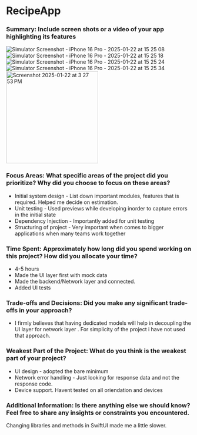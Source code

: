 # RecipeApp

### Summary: Include screen shots or a video of your app highlighting its features

![Simulator Screenshot - iPhone 16 Pro - 2025-01-22 at 15 25 08](https://github.com/user-attachments/assets/5e252467-69b7-462b-a538-53898c84d761)
![Simulator Screenshot - iPhone 16 Pro - 2025-01-22 at 15 25 18](https://github.com/user-attachments/assets/2bc6f526-38cd-4dcd-aaa7-3e622eb5f7c0)
![Simulator Screenshot - iPhone 16 Pro - 2025-01-22 at 15 25 24](https://github.com/user-attachments/assets/0c276c8e-bd20-49f4-9830-8f3566ffcc7a)
![Simulator Screenshot - iPhone 16 Pro - 2025-01-22 at 15 25 34](https://github.com/user-attachments/assets/01a59b79-3713-43e8-a293-479a800f0327)
<img width="250" alt="Screenshot 2025-01-22 at 3 27 53 PM" src="https://github.com/user-attachments/assets/1cadccf2-18e8-48a2-9310-6d71e3b11237" />


### Focus Areas: What specific areas of the project did you prioritize? Why did you choose to focus on these areas?

* Initial system design - List down important modules, features that is required. Helped me decide on estimation.
* Unit testing - Used previews while developing inorder to capture errors in the initial state
* Dependency Injection - Importantly added for unit testing
* Structuring of project - Very important when comes to bigger applications when many teams work together

### Time Spent: Approximately how long did you spend working on this project? How did you allocate your time?
* 4-5 hours 
* Made the UI layer first with mock data
* Made the backend/Network layer and connected.
* Added UI tests

### Trade-offs and Decisions: Did you make any significant trade-offs in your approach?
* I firmly believes that having dedicated models will help in decoupling the UI layer for network layer . For simplicity of the project i have not used that approach.

### Weakest Part of the Project: What do you think is the weakest part of your project?
* UI design - adopted the bare minimum
* Network error handling - Just looking for response data and not the response code.
* Device support. Havent tested on all oriendation and devices

### Additional Information: Is there anything else we should know? Feel free to share any insights or constraints you encountered.
Changing libraries and methods in SwiftUI made me a little slower. 
